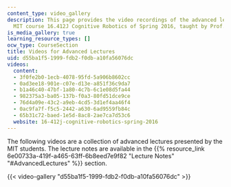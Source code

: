 ```yaml
---
content_type: video_gallery
description: This page provides the video recordings of the advanced lectures in the
  MIT course 16.412J Cognitive Robotics of Spring 2016, taught by Prof. Brian Williams.
is_media_gallery: true
learning_resource_types: []
ocw_type: CourseSection
title: Videos for Advanced Lectures
uid: d55ba1f5-1999-fdb2-f0db-a10fa56076dc
videos:
  content:
  - 3f0fe2b0-1ecb-4078-95fd-5a906b8602cc
  - 0ad3ee18-901e-c07e-d13e-a851f36c9da7
  - b1a46c40-47bf-1a80-4c7b-6c1e08d5fa44
  - 982375a3-ba05-137b-f0a3-80fd51dce9ce
  - 76d4a09e-43c2-a9eb-4cd5-3d1ef4aa46f4
  - 0ac9fa7f-f5c5-2442-a630-6ad9559fb84c
  - 65b31c72-baed-1e5d-8ac8-2ae7ca7d53c6
  website: 16-412j-cognitive-robotics-spring-2016
---
```


The following videos are a collection of advanced lectures presented by the MIT students. The lecture notes are available in the {{% resource_link 6e00733a-419f-a465-63ff-6b8eed7e9f82 "Lecture Notes" "#AdvancedLectures" %}} section.

{{< video-gallery "d55ba1f5-1999-fdb2-f0db-a10fa56076dc" >}}

